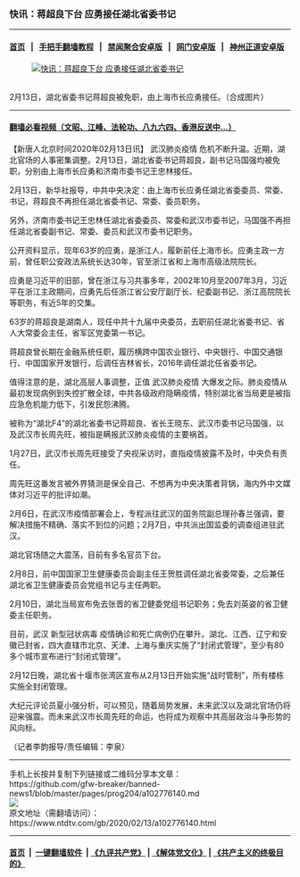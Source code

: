 ### 快讯：蒋超良下台 应勇接任湖北省委书记
------------------------

#### [首页](https://github.com/gfw-breaker/banned-news1/blob/master/README.md) &nbsp;&nbsp;|&nbsp;&nbsp; [手把手翻墙教程](https://github.com/gfw-breaker/guides/wiki) &nbsp;&nbsp;|&nbsp;&nbsp; [禁闻聚合安卓版](https://github.com/gfw-breaker/bn-android) &nbsp;&nbsp;|&nbsp;&nbsp; [网门安卓版](https://github.com/oGate2/oGate) &nbsp;&nbsp;|&nbsp;&nbsp; [神州正道安卓版](https://github.com/SzzdOgate/update) 



<div><div class="featured_image">
 <a href="https://i.ntdtv.com/assets/uploads/2020/02/2020021311334374921.jpg" target="_blank">
  <figure>
   <img alt="快讯：蒋超良下台 应勇接任湖北省委书记" src="https://i.ntdtv.com/assets/uploads/2020/02/2020021311334374921-800x450.jpg"/>
  </figure><br/>
 </a>
 <span class="caption">
  2月13日，湖北省委书记蒋超良被免职，由上海市长应勇接任。（合成图片）
 </span>
</div>
</div><hr/>

#### [翻墙必看视频（文昭、江峰、法轮功、八九六四、香港反送中...）](http://167.172.214.107/home.html)

<div><div class="post_content" itemprop="articleBody">
 <p>
  【新唐人北京时间2020年02月13日讯】
  <ok href="https://www.ntdtv.com/gb/442749.htm">
   武汉肺炎疫情
  </ok>
  危机不断升温。近期，湖北官场的人事密集调整。2月13日，湖北省委书记蒋超良，副书记马国强均被免职，分别由上海市长应勇和济南市委书记王忠林接任。
 </p>
 <p>
  2月13日，新华社报导，中共中央决定：由上海市长应勇任湖北省委委员、常委、书记，蒋超良不再担任湖北省委书记、常委、委员职务。
 </p>
 <p>
  另外，济南市委书记王忠林任湖北省委委员、常委和武汉市委书记，马国强不再担任湖北省委副书记、常委、委员和武汉市委书记职务。
 </p>
 <p>
  公开资料显示，现年63岁的应勇，是浙江人，履新前任上海市长。应勇主政一方前，曾任职公安政法系统长达30年，官至浙江省和上海市高级法院院长。
 </p>
 <p>
  应勇是习近平的旧部，曾在浙江与习共事多年，2002年10月至2007年3月，习近平在浙江主政期间，应勇先后任浙江省公安厅副厅长、纪委副书记、浙江高院院长等职务，有近5年的交集。
 </p>
 <p>
  63岁的蒋超良是湖南人，现任中共十九届中央委员，去职前任湖北省委书记、省人大常委会主任，省军区党委第一书记。
 </p>
 <p>
  蒋超良曾长期在金融系统任职，履历横跨中国农业银行、中央银行、中国交通银行、中国国家开发银行，后调任吉林省长，2016年调任湖北任省委书记。
 </p>
 <p>
  值得注意的是，湖北高层人事调整，正值
  <ok href="https://www.ntdtv.com/gb/442749.htm">
   武汉肺炎疫情
  </ok>
  大爆发之际。肺炎疫情从最初发现病例到失控扩散全球，中共各级政府隐瞒疫情，特别湖北省当局更是被指应急危机能力低下，引发民怨沸腾。
 </p>
 <p>
  被称为“湖北F4”的湖北省委书记蒋超良、省长王晓东、武汉市委书记马国强，以及武汉市长周先旺，被指是瞒报武汉肺炎疫情的主要祸首。
 </p>
 <p>
  1月27日，武汉市长周先旺接受了央视采访时，直指疫情披露不及时，中央负有责任。
 </p>
 <p>
  周先旺这番发言被外界猜测是保全自己、不想再为中央决策者背锅，海内外中文媒体对习近平的批评如潮。
 </p>
 <p>
  2月6日，在武汉市疫情部署会上，专程派往武汉的国务院副总理孙春兰强调，要解决措施不精确、落实不到位的问题；2月7日，中共派出国监委的调查组进驻武汉。
 </p>
 <p>
  湖北官场随之大震荡，目前有多名官员下台。
 </p>
 <p>
  2月8日，前中国国家卫生健康委员会副主任王贺胜调任湖北省委常委，之后兼任湖北省卫生健康委员会党组书记与主任两职。
 </p>
 <p>
  2月10日，湖北当局宣布免去张晋的省卫健委党组书记职务；免去刘英姿的省卫健委主任职务。
 </p>
 <p>
  目前，武汉
  <ok href="https://www.ntdtv.com/gb/新型冠状病毒.htm">
   新型冠状病毒
  </ok>
  疫情确诊和死亡病例仍在攀升。湖北、江西、辽宁和安徽已封省，四大直辖市北京、天津、上海与重庆实施了“封闭式管理”，至少有80多个城市宣布进行“封闭式管理”。
 </p>
 <p>
  2月12日晚，湖北省十堰市张湾区宣布从2月13日开始实施“战时管制”，所有楼栋实施全封闭管理。
 </p>
 <p>
  大纪元评论员夏小强分析，可以预见，随着局势发展，未来武汉以及湖北官场仍将迎来强震。而未来武汉市长周先旺的命运，也将成为观察中共高层政治斗争形势的风向标。
 </p>
 <p>
  （记者李韵报导/责任编辑：李泉）
 </p>
 <div class="single_ad">
 </div>
</div>
</div>
<hr/>
手机上长按并复制下列链接或二维码分享本文章：<br/>
https://github.com/gfw-breaker/banned-news1/blob/master/pages/prog204/a102776140.md <br/>
<a href='https://github.com/gfw-breaker/banned-news1/blob/master/pages/prog204/a102776140.md'><img src='https://github.com/gfw-breaker/banned-news1/blob/master/pages/prog204/a102776140.md.png'/></a> <br/>
原文地址（需翻墙访问）：https://www.ntdtv.com/gb/2020/02/13/a102776140.html


------------------------
#### [首页](https://github.com/gfw-breaker/banned-news1/blob/master/README.md) &nbsp;|&nbsp; [一键翻墙软件](https://github.com/gfw-breaker/nogfw/blob/master/README.md) &nbsp;| [《九评共产党》](https://github.com/gfw-breaker/9ping.md/blob/master/README.md#九评之一评共产党是什么) | [《解体党文化》](https://github.com/gfw-breaker/jtdwh.md/blob/master/README.md) | [《共产主义的终极目的》](https://github.com/gfw-breaker/gczydzjmd.md/blob/master/README.md)


<img src='http://gfw-breaker.win/banned-news/pages/prog204/a102776140.md' width='0px' height='0px'/>